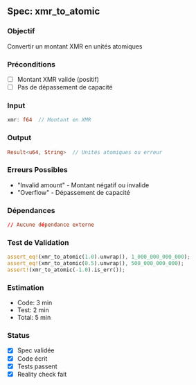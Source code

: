 ﻿## Spec: xmr_to_atomic

### Objectif
Convertir un montant XMR en unités atomiques

### Préconditions
- [ ] Montant XMR valide (positif)
- [ ] Pas de dépassement de capacité

### Input
```rust
xmr: f64  // Montant en XMR
```

### Output
```rust
Result<u64, String>  // Unités atomiques ou erreur
```

### Erreurs Possibles
- "Invalid amount" - Montant négatif ou invalide
- "Overflow" - Dépassement de capacité

### Dépendances
```toml
// Aucune dépendance externe
```

### Test de Validation
```rust
assert_eq!(xmr_to_atomic(1.0).unwrap(), 1_000_000_000_000);
assert_eq!(xmr_to_atomic(0.5).unwrap(), 500_000_000_000);
assert!(xmr_to_atomic(-1.0).is_err());
```

### Estimation
- Code: 3 min
- Test: 2 min
- Total: 5 min

### Status
- [x] Spec validée
- [x] Code écrit
- [x] Tests passent
- [x] Reality check fait